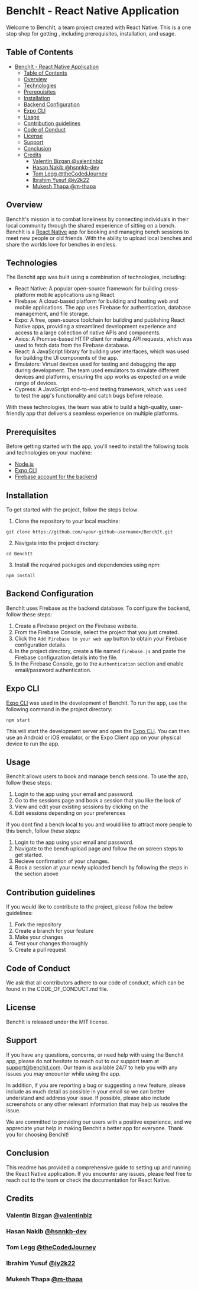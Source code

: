 # BenchIt - React Native Application

Welcome to BenchIt, a team project created with React Native. This is a one stop shop for getting , including prerequisites, installation, and usage.

## Table of Contents

- [BenchIt - React Native Application](#benchit---react-native-application)
  - [Table of Contents](#table-of-contents)
  - [Overview](#overview)
  - [Technologies](#technologies)
  - [Prerequisites](#prerequisites)
  - [Installation](#installation)
  - [Backend Configuration](#backend-configuration)
  - [Expo CLI](#expo-cli)
  - [Usage](#usage)
  - [Contribution guidelines](#contribution-guidelines)
  - [Code of Conduct](#code-of-conduct)
  - [License](#license)
  - [Support](#support)
  - [Conclusion](#conclusion)
  - [Credits](#credits)
    - [Valentin Bizgan @valentinbiz](#valentin-bizgan-valentinbiz)
    - [Hasan Nakib @hsnnkb-dev](#hasan-nakib-hsnnkb-dev)
    - [Tom Legg @theCodedJourney](#tom-legg-thecodedjourney)
    - [Ibrahim Yusuf @iy2k22](#ibrahim-yusuf-iy2k22)
    - [Mukesh Thapa @m-thapa](#mukesh-thapa-m-thapa)

## Overview

BenchIt's mission is to combat loneliness by connecting individuals in their local community through the shared experience of sitting on a bench.
BenchIt is a [React Native](https://reactnative.dev/) app for booking and managing bench sessions to meet new people or old friends. With the ability to upload local benches and share the worlds love for benches in endless.

## Technologies

The Benchit app was built using a combination of technologies, including:

- React Native: A popular open-source framework for building cross-platform mobile applications using React.
- Firebase: A cloud-based platform for building and hosting web and mobile applications. The app uses Firebase for authentication, database management, and file storage.
- Expo: A free, open-source toolchain for building and publishing React Native apps, providing a streamlined development experience and access to a large collection of native APIs and components.
- Axios: A Promise-based HTTP client for making API requests, which was used to fetch data from the Firebase database.
- React: A JavaScript library for building user interfaces, which was used for building the UI components of the app.
- Emulators: Virtual devices used for testing and debugging the app during development. The team used emulators to simulate different devices and platforms, ensuring the app works as expected on a wide range of devices.
- Cypress: A JavaScript end-to-end testing framework, which was used to test the app's functionality and catch bugs before release.

With these technologies, the team was able to build a high-quality, user-friendly app that delivers a seamless experience on multiple platforms.

## Prerequisites

Before getting started with the app, you'll need to install the following tools and technologies on your machine:

- [Node.js](https://nodejs.org/en/download/)
- [Expo CLI](https://docs.expo.dev/workflow/expo-cli/)
- [Firebase account for the backend](https://firebase.google.com/)

## Installation

To get started with the project, follow the steps below:

1. Clone the repository to your local machine:

```
git clone https://github.com/<your-github-username>/BenchIt.git
```

2. Navigate into the project directory:

```
cd BenchIt
```

3. Install the required packages and dependencies using npm:

```
npm install
```

## Backend Configuration

BenchIt uses Firebase as the backend database. To configure the backend, follow these steps:

1. Create a Firebase project on the Firebase website.
1. From the Firebase Console, select the project that you just created.
1. Click the `Add Firebase to your web app` button to obtain your Firebase configuration details.
1. In the project directory, create a file named `firebase.js` and paste the Firebase configuration details into the file.
1. In the Firebase Console, go to the `Authentication` section and enable email/password authentication.

## Expo CLI

[Expo CLI](https://docs.expo.dev/workflow/expo-cli/) was used in the development of BenchIt. To run the app, use the following command in the project directory:

```
npm start
```

This will start the development server and open the [Expo CLI](https://expo.dev/tools#client). You can then use an Android or iOS emulator, or the Expo Client app on your physical device to run the app.

## Usage

BenchIt allows users to book and manage bench sessions. To use the app, follow these steps:

1. Login to the app using your email and password.
2. Go to the sessions page and book a session that you like the look of
3. View and edit your existing sessions by clicking on the
4. Edit sessions depending on your preferences

If you dont find a bench local to you and would like to attract more people to this bench, follow these steps:

1. Login to the app using your email and password.
2. Navigate to the bench upload page and follow the on screen steps to get started.
3. Recieve confirmation of your changes.
4. Book a session at your newly uploaded bench by following the steps in the section above

## Contribution guidelines

If you would like to contribute to the project, please follow the below guidelines:

1. Fork the repository
1. Create a branch for your feature
1. Make your changes
1. Test your changes thoroughly
1. Create a pull request

## Code of Conduct

We ask that all contributors adhere to our code of conduct, which can be found in the CODE_OF_CONDUCT.md file.

## License

BenchIt is released under the MIT license.

## Support

If you have any questions, concerns, or need help with using the Benchit app, please do not hesitate to reach out to our support team at support@benchit.com. Our team is available 24/7 to help you with any issues you may encounter while using the app.

In addition, if you are reporting a bug or suggesting a new feature, please include as much detail as possible in your email so we can better understand and address your issue. If possible, please also include screenshots or any other relevant information that may help us resolve the issue.

We are committed to providing our users with a positive experience, and we appreciate your help in making Benchit a better app for everyone. Thank you for choosing Benchit!

## Conclusion

This readme has provided a comprehensive guide to setting up and running the React Native application. If you encounter any issues, please feel free to reach out to the team or check the documentation for React Native.

## Credits

### Valentin Bizgan [@valentinbiz](https://github.com/valentinbiz)

### Hasan Nakib [@hsnnkb-dev](https://github.com/hsnnkb-dev)

### Tom Legg [@theCodedJourney](https://github.com/TheCodedJourney)

### Ibrahim Yusuf [@iy2k22](https://github.com/iy2k22)

### Mukesh Thapa [@m-thapa](https://github.com/m-thapa)
